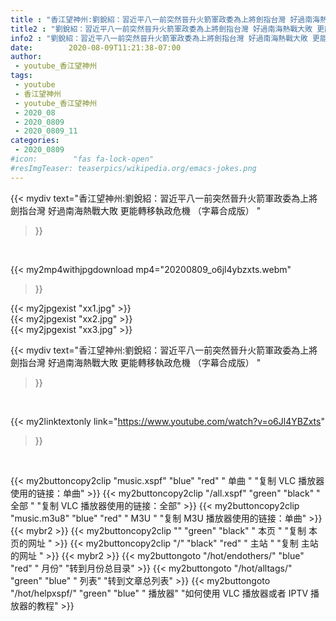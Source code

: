 ```yaml
---
title : "香江望神州:劉銳紹：習近平八一前突然晉升火箭軍政委為上將劍指台灣 好過南海熱戰大敗 更能轉移執政危機 （字幕合成版） "
title2 : "劉銳紹：習近平八一前突然晉升火箭軍政委為上將劍指台灣 好過南海熱戰大敗 更能轉移執政危機 （字幕合成版） "
info2 : "劉銳紹：習近平八一前突然晉升火箭軍政委為上將劍指台灣 好過南海熱戰大敗 更能轉移執政危機 （字幕合成版） "
date:        2020-08-09T11:21:38-07:00
author:
 - youtube_香江望神州
tags:
 - youtube
 - 香江望神州
 - youtube_香江望神州
 - 2020_08
 - 2020_0809
 - 2020_0809_11
categories:
 - 2020_0809
#icon:        "fas fa-lock-open"
#resImgTeaser: teaserpics/wikipedia.org/emacs-jokes.png
---
```


{{< mydiv text="香江望神州:劉銳紹：習近平八一前突然晉升火箭軍政委為上將劍指台灣 好過南海熱戰大敗 更能轉移執政危機 （字幕合成版） "
>}}
<br>


{{< my2mp4withjpgdownload mp4="20200809_o6jl4ybzxts.webm"
>}}

{{< my2jpgexist "xx1.jpg" >}}<br>
{{< my2jpgexist "xx2.jpg" >}}<br>
{{< my2jpgexist "xx3.jpg" >}}<br>



{{< mydiv text="香江望神州:劉銳紹：習近平八一前突然晉升火箭軍政委為上將劍指台灣 好過南海熱戰大敗 更能轉移執政危機 （字幕合成版） "
>}}
<br>

{{< my2linktextonly link="https://www.youtube.com/watch?v=o6Jl4YBZxts"
>}}


<br>

{{< my2buttoncopy2clip "music.xspf"        "blue"   "red"    " 单曲 "  "复制 VLC 播放器使用的链接：单曲" >}} {{< my2buttoncopy2clip "/all.xspf"         "green"  "black"  " 全部 "  "复制 VLC 播放器使用的链接：全部" >}} {{< my2buttoncopy2clip "music.m3u8"        "blue"   "red"    " M3U  "    "复制 M3U 播放器使用的链接：单曲" >}} {{< mybr2 >}} {{< my2buttoncopy2clip ""                  "green"  "black"  " 本页 "    "复制 本页的网址 " >}} {{< my2buttoncopy2clip "/"                 "black"  "red"    " 主站 "    "复制 主站的网址 " >}} {{< mybr2 >}} {{< my2buttongoto      "/hot/endothers/"   "blue"   "red"    " 月份"   "转到月份总目录" >}} {{< my2buttongoto      "/hot/alltags/"     "green"  "blue"   " 列表"   "转到文章总列表" >}} {{< my2buttongoto      "/hot/helpxspf/"    "green"  "blue"   " 播放器" "如何使用 VLC 播放器或者 IPTV 播放器的教程" >}} 
